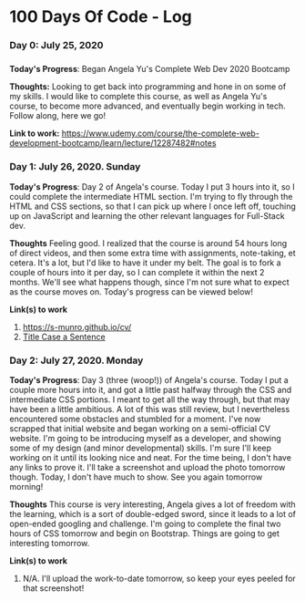 # 100 Days Of Code - Log

### Day 0: July 25, 2020
#####

**Today's Progress**: Began Angela Yu's Complete Web Dev 2020 Bootcamp

**Thoughts:** Looking to get back into programming and hone in on some of my skills.  I would like to complete this course, as well as Angela Yu's course, to become more advanced, and eventually begin working in tech.  Follow along, here we go!

**Link to work:** https://www.udemy.com/course/the-complete-web-development-bootcamp/learn/lecture/12287482#notes

### Day 1: July 26, 2020. Sunday

**Today's Progress**: Day 2 of Angela's course.  Today I put 3 hours into it, so I could complete the intermediate HTML section.  I'm trying to fly through the HTML and CSS sections, so that I can pick up where I once left off, touching up on JavaScript and learning the other relevant languages for Full-Stack dev.

**Thoughts** Feeling good.  I realized that the course is around 54 hours long of direct videos, and then some extra time with assignments, note-taking, et cetera.  It's a lot, but I'd like to have it under my belt.  The goal is to fork a couple of hours into it per day, so I can complete it within the next 2 months.  We'll see what happens though, since I'm not sure what to expect as the course moves on.  Today's progress can be viewed below!

**Link(s) to work**
1. https://s-munro.github.io/cv/
2. [Title Case a Sentence](https://www.freecodecamp.com/challenges/title-case-a-sentence)


### Day 2: July 27, 2020. Monday

**Today's Progress**: Day 3 (three (woop!)) of Angela's course.  Today I put a couple more hours into it, and got a little past halfway through the CSS and intermediate CSS portions.  I meant to get all the way through, but that may have been a little ambitious.  A lot of this was still review, but I nevertheless encountered some obstacles and stumbled for a moment.  I've now scrapped that initial website and began working on a semi-official CV website.  I'm going to be introducing myself as a developer, and showing some of my design (and minor developmental) skills.  I'm sure I'll keep working on it until its looking nice and neat.  For the time being, I don't have any links to prove it.  I'll take a screenshot and upload the photo tomorrow though.  Today, I don't have much to show.  See you again tomorrow morning!

**Thoughts** This course is very interesting, Angela gives a lot of freedom with the learning, which is a sort of double-edged sword, since it leads to a lot of open-ended googling and challenge.  I'm going to complete the final two hours of CSS tomorrow and begin on Bootstrap.  Things are going to get interesting tomorrow.

**Link(s) to work**
1. N/A.  I'll upload the work-to-date tomorrow, so keep your eyes peeled for that screenshot!
